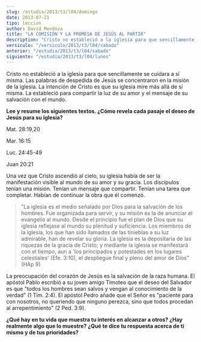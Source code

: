 ```yaml
---
slug: /estudia/2013/t3/l04/domingo
date: 2013-07-21
tipo: leccion
author: David Mendoza
title: "LA COMISIÓN Y LA PROMESA DE JESÚS AL PARTIR"
description: "Cristo no estableció a la iglesia para que sencillamente se cuidara a sí misma. Las palabras de despedida de Jesús se concentraron en la misión de la iglesia. La intención de Cristo es que su iglesia mire más allá de sí misma. La estableció para compartir la luz de su amor y el mensaje de su salvación con el mundo."
versiculo: "/versiculo/2013/t3/l04/sabado"
anterior: "/estudia/2013/t3/l04/sabado"
siguiente: "/estudia/2013/t3/l04/lunes"
---
```


Cristo no estableció a la iglesia para que sencillamente se cuidara a sí misma. Las palabras de despedida de Jesús se concentraron en la misión de la iglesia. La intención de Cristo es que su iglesia mire más allá de sí misma. La estableció para compartir la luz de su amor y el mensaje de su salvación con el mundo.

**Lee y resume los siguientes textos. ¿Cómo revela cada pasaje el deseo de Jesús para su iglesia?**

Mat. 28:19,20

Mar. 16:15

Luc. 24:45-49

Juan 20:21

Una vez que Cristo ascendió al cielo, su iglesia había de ser la manifestación visible al mundo de su amor y su gracia. Los discípulos tenían una misión. Tenían un mensaje que compartir. Tenían una tarea que completar. Habían de continuar la obra que él comenzó.

> "La iglesia es el medio señalado por Dios para la salvación de los hombres. Fue organizada para servir, y su misión es la de anunciar el evangelio al mundo. Desde el principio fue el plan de Dios que su iglesia reflejase al mundo su plenitud y suficiencia. Los miembros de la iglesia, los que han sido llamados de las tinieblas a su luz admirable, han de revelar su gloria. La iglesia es la depositaria de las riquezas de la gracia de Cristo; y mediante la iglesia se manifestará con el tiempo, aun a 'los principados y potestades en los lugares celestiales' (Efe. 3:10), el despliegue final y pleno del amor de Dios" (HAp 9)

La preocupación del corazón de Jesús es la salvación de la raza humana. El apóstol Pablo escribió a su joven amigo Timoteo que el deseo del Salvador es que "todos los hombres sean salvos y vengan al conocimiento de la verdad" (1 Tim. 2:4). El apóstol Pedro añade que el Señor es "paciente para con nosotros, no queriendo que ninguno perezca, sino que todos procedan al arrepentimiento" (2 Ped. 3:9).

**¿Qué hay en tu vida que muestra tu interés en alcanzar a otros? ¿Hay realmente algo que lo muestre? ¿Qué te dice tu respuesta acerca de ti mismo y de tus prioridades?**

